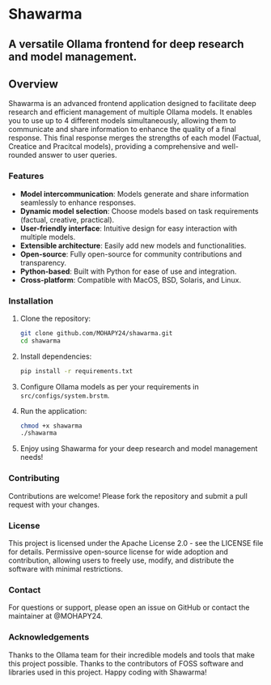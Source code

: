 # Shawarma
## A versatile Ollama frontend for deep research and model management.

## Overview
Shawarma is an advanced frontend application designed to facilitate deep research and efficient management of multiple Ollama models. It enables you to use up to 4 different models simultaneously, allowing them to communicate and share information to enhance the quality of a final response. This final response merges the strengths of each model (Factual, Creatice and Pracitcal models), providing a comprehensive and well-rounded answer to user queries.

### Features
- **Model intercommunication**: Models generate and share information seamlessly to enhance responses.
- **Dynamic model selection**: Choose models based on task requirements (factual, creative, practical).
- **User-friendly interface**: Intuitive design for easy interaction with multiple models.
- **Extensible architecture**: Easily add new models and functionalities.
- **Open-source**: Fully open-source for community contributions and transparency.
- **Python-based**: Built with Python for ease of use and integration.
- **Cross-platform**: Compatible with MacOS, BSD, Solaris, and Linux.

### Installation
1. Clone the repository:
   ```bash
   git clone github.com/MOHAPY24/shawarma.git
   cd shawarma
   ```

2. Install dependencies:
   ```bash
   pip install -r requirements.txt
   ```
3. Configure Ollama models as per your requirements in `src/configs/system.brstm`.
4. Run the application:
   ```bash
   chmod +x shawarma
   ./shawarma
   ```
5. Enjoy using Shawarma for your deep research and model management needs!

### Contributing
Contributions are welcome! Please fork the repository and submit a pull request with your changes.

### License
This project is licensed under the Apache License 2.0 - see the LICENSE file for details.
Permissive open-source license for wide adoption and contribution, allowing users to freely use, modify, and distribute the software with minimal restrictions.

### Contact
For questions or support, please open an issue on GitHub or contact the maintainer at @MOHAPY24.

### Acknowledgements
Thanks to the Ollama team for their incredible models and tools that make this project possible.
Thanks to the contributors of FOSS software and libraries used in this project.
Happy coding with Shawarma!

